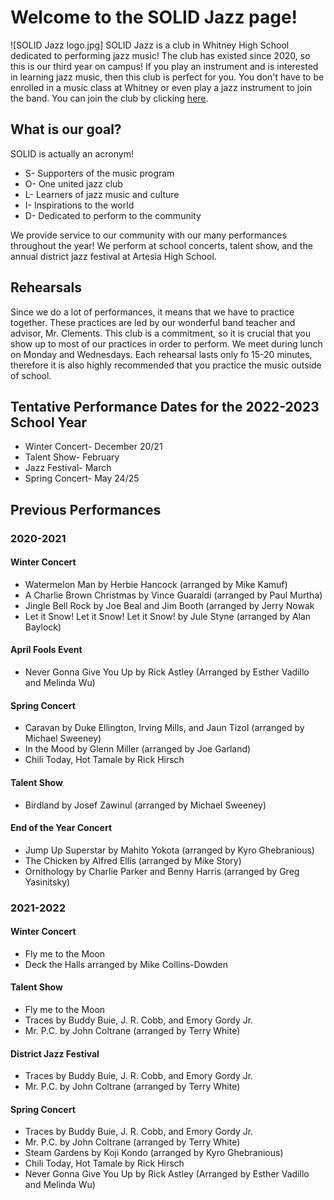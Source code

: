 # Welcome to the SOLID Jazz page!
![SOLID Jazz logo.jpg]
SOLID Jazz is a club in Whitney High School dedicated to performing jazz music! The club has existed since 2020, so this is our third year on campus! If you play an instrument and is interested in learning jazz music, then this club is perfect for you. You don't have to be enrolled in a music class at Whitney or even play a jazz instrument to join the band. You can join the club by clicking [here](https://forms.gle/gj6mPCMLAC7Lpu3c7).
## What is our goal?
SOLID is actually an acronym! 
- S- Supporters of the music program
- O- One united jazz club
- L- Learners of jazz music and culture
- I- Inspirations to the world
- D- Dedicated to perform to the community

We provide service to our community with our many performances throughout the year! We perform at school concerts, talent show, and the annual district jazz festival at Artesia High School. 
## Rehearsals
Since we do a lot of performances, it means that we have to practice together. These practices are led by our wonderful band teacher and advisor, Mr. Clements. This club is a commitment, so it is crucial that you show up to most of our practices in order to perform. We meet during lunch on Monday and Wednesdays. Each rehearsal lasts only fo 15-20 minutes, therefore it is also highly recommended that you practice the music outside of school. 
## Tentative Performance Dates for the 2022-2023 School Year
- Winter Concert- December 20/21
- Talent Show- February 
- Jazz Festival- March
- Spring Concert- May 24/25
## Previous Performances
### 2020-2021
#### Winter Concert
- Watermelon Man by Herbie Hancock (arranged by Mike Kamuf)
- A Charlie Brown Christmas by Vince Guaraldi (arranged by Paul Murtha)
- Jingle Bell Rock by Joe Beal and Jim Booth (arranged by Jerry Nowak
- Let it Snow! Let it Snow! Let it Snow! by Jule Styne (arranged by Alan Baylock)
#### April Fools Event
- Never Gonna Give You Up by Rick Astley (Arranged by Esther Vadillo and Melinda Wu)
#### Spring Concert
- Caravan by Duke Ellington, Irving Mills, and Jaun Tizol (arranged by Michael Sweeney)
- In the Mood by Glenn Miller (arranged by Joe Garland)
- Chili Today, Hot Tamale by Rick Hirsch 
#### Talent Show
- Birdland by Josef Zawinul (arranged by Michael Sweeney)
#### End of the Year Concert
- Jump Up Superstar by Mahito Yokota (arranged by Kyro Ghebranious)
- The Chicken by Alfred Ellis (arranged by Mike Story)
- Ornithology by Charlie Parker and Benny Harris (arranged by Greg Yasinitsky)
### 2021-2022
#### Winter Concert
- Fly me to the Moon
- Deck the Halls arranged by Mike Collins-Dowden
#### Talent Show
- Fly me to the Moon
- Traces by Buddy Buie, J. R. Cobb, and Emory Gordy Jr.
- Mr. P.C. by John Coltrane (arranged by Terry White)
#### District Jazz Festival
- Traces by Buddy Buie, J. R. Cobb, and Emory Gordy Jr.
- Mr. P.C. by John Coltrane (arranged by Terry White)
#### Spring Concert
- Traces by Buddy Buie, J. R. Cobb, and Emory Gordy Jr.
- Mr. P.C. by John Coltrane (arranged by Terry White)
- Steam Gardens by Koji Kondo (arranged by Kyro Ghebranious)
- Chili Today, Hot Tamale by Rick Hirsch 
- Never Gonna Give You Up by Rick Astley (Arranged by Esther Vadillo and Melinda Wu)
